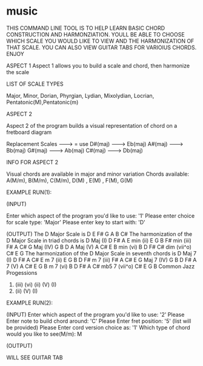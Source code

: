 # music

THIS COMMAND LINE TOOL IS TO HELP LEARN BASIC CHORD CONSTRUCTION AND HARMONZIATION.
YOULL BE ABLE TO CHOOSE WHICH SCALE YOU WOULD LIKE TO VIEW AND THE HARMONIZATION OF THAT SCALE.
YOU CAN ALSO VIEW GUITAR TABS FOR VARIOIUS CHORDS.
ENJOY

ASPECT 1
Aspect 1 allows you to build a scale and chord, then harmonize the scale
	
LIST OF SCALE TYPES
	
Major, Minor, Dorian, Phyrgian, Lydian, Mixolydian, Locrian, Pentatonic(M),Pentatonic(m)

ASPECT 2

Aspect 2 of the program builds a visual representation of chord on a fretboard diagram


Replacement Scales
---> = use 
D#(maj) ---> Eb(maj)
A#(maj) ---> Bb(maj)
G#(maj) ---> Ab(maj)
C#(maj) ---> Db(maj)
	
INFO FOR ASPECT 2

Visual chords are available in major and minor variation
Chords available: A(M/m), B(M/m), C(M/m), D(M) , E(M) , F(M), G(M) 

EXAMPLE RUN(1):

(INPUT)

Enter which aspect of the program you'd like to use: '1'
Please enter choice for scale type: 'Major' 
Please enter key to start with: 'D'

(OUTPUT)
The D  Major  Scale is 
D E F# G A B C# 
The harmonization of the D  Major  Scale in triad chords is 
D Maj (I)
D F# A 
E min (ii)
E G B 
F# min (iii)
F# A C# 
G Maj (IV)
G B D 
A Maj (V)
A C# E 
B min (vi)
B D F# 
C# dim (vii^o)
C# E G 
The harmonization of the D  Major  Scale in seventh chords is 
D Maj 7 (I)
D F# A C# 
E m 7 (ii)
E G B D 
F# m 7 (iii)
F# A C# E 
G Maj 7 (IV)
G B D F# 
A  7 (V)
A C# E G 
B m 7 (vi)
B D F# A 
C# mb5 7 (vii^o)
C# E G B 
Common Jazz Progessions
1.  (iii) (vi) (ii) (V) (I)
2.  (ii) (V) (I)

EXAMPLE RUN(2):

(INPUT)
Enter which aspect of the program you'd like to use: '2'
Please Enter note to build chord around: 'C'
Please Enter fret position: '5' (list will be provided)
Please Enter cord version choice as: '1'
Which type of chord would you like to see(M/m): M

(OUTPUT)

WILL SEE GUITAR TAB

